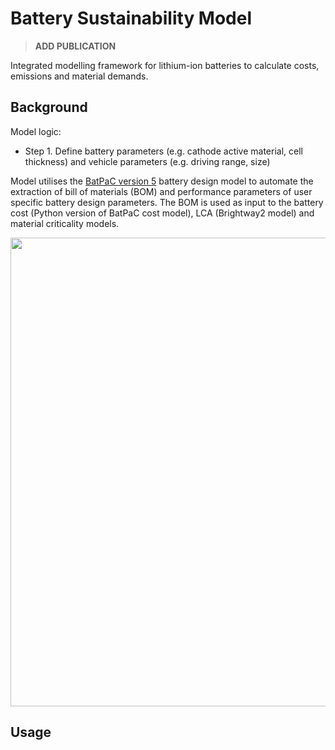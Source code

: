 # Battery Sustainability Model
> **ADD PUBLICATION**


Integrated modelling framework for lithium-ion batteries to calculate costs, emissions and material demands.

## Background

Model logic:
* Step 1. Define battery parameters (e.g. cathode active material, cell thickness) and vehicle parameters (e.g. driving range, size)


Model utilises the [BatPaC version 5](https://www.anl.gov/cse/batpac-model-software) battery design model to automate the extraction of bill of materials (BOM) and performance parameters of user specific battery design parameters. The BOM is used as input to the battery cost (Python version of BatPaC cost model), LCA (Brightway2 model) and material criticality models. <br>


<p align="center">
<img src="https://github.com/jbaars2/Batt_Sust_Model/blob/main/docs/battery_model_overview.jpg" width="750">
</p>


## Usage

